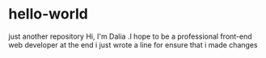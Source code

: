 # hello-world
just another repository
Hi, I'm Dalia .I hope to be a professional front-end web developer at the end
i just wrote a line for ensure that i made changes
